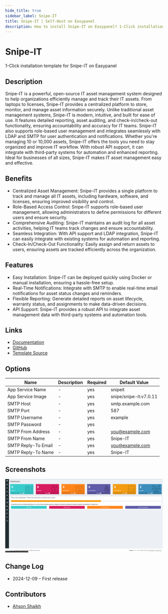 ```yaml
---
hide_title: true
sidebar_label: Snipe-IT
title: Snipe-IT | Self-Host on Easypanel
description: How to install Snipe-IT on Easypanel? 1-Click installation template for Snipe-IT on Easypanel
---
```


<!-- generated -->

# Snipe-IT

1-Click installation template for Snipe-IT on Easypanel

## Description

Snipe-IT is a powerful, open-source IT asset management system designed to help organizations efficiently manage and track their IT assets. From laptops to licenses, Snipe-IT provides a centralized platform to store, monitor, and manage asset information securely. Unlike traditional asset management systems, Snipe-IT is modern, intuitive, and built for ease of use. It features detailed reporting, asset auditing, and check-in/check-out functionality, ensuring accountability and accuracy for IT teams. Snipe-IT also supports role-based user management and integrates seamlessly with LDAP and SMTP for user authentication and notifications. Whether you&#39;re managing 10 or 10,000 assets, Snipe-IT offers the tools you need to stay organized and improve IT workflow. With robust API support, it can integrate with third-party systems for automation and enhanced reporting. Ideal for businesses of all sizes, Snipe-IT makes IT asset management easy and effective.

## Benefits

- Centralized Asset Management: Snipe-IT provides a single platform to track and manage all IT assets, including hardware, software, and licenses, ensuring improved visibility and control.
- Role-Based Access Control: Snipe-IT supports role-based user management, allowing administrators to define permissions for different users and ensure security.
- Comprehensive Auditing: Snipe-IT maintains an audit log for all asset activities, helping IT teams track changes and ensure accountability.
- Seamless Integration: With API support and LDAP integration, Snipe-IT can easily integrate with existing systems for automation and reporting.
- Check-In/Check-Out Functionality: Easily assign and return assets to users, ensuring assets are tracked efficiently across the organization.

## Features

- Easy Installation: Snipe-IT can be deployed quickly using Docker or manual installation, ensuring a hassle-free setup.
- Real-Time Notifications: Integrate with SMTP to enable real-time email notifications for asset status changes and reminders.
- Flexible Reporting: Generate detailed reports on asset lifecycle, warranty status, and assignments to make data-driven decisions.
- API Support: Snipe-IT provides a robust API to integrate asset management data with third-party systems and automation tools.

## Links

- [Documentation](https://snipe-it.readme.io/)
- [GitHub](https://github.com/snipe/snipe-it)
- [Template Source](https://github.com/easypanel-io/templates/tree/main/templates/snipe-it)

## Options

Name | Description | Required | Default Value
-|-|-|-
App Service Name | - | yes | snipeit
App Service Image | - | yes | snipe/snipe-it:v7.0.11
SMTP Host | - | yes | smtp.example.com
SMTP Port | - | yes | 587
SMTP Username | - | yes | example
SMTP Password | - | yes | 
SMTP From Address | - | yes | you@example.com
SMTP From Name | - | yes | Snipe-IT
SMTP Reply-To Email | - | yes | you@example.com
SMTP Reply-To Name | - | yes | Snipe-IT

## Screenshots

![Snipe-IT Screenshot](./assets/screenshot.png)

## Change Log

- 2024-12-09 – First release

## Contributors

- [Ahson Shaikh](https://github.com/Ahson-Shaikh)
